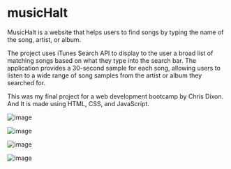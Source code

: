 # musicHalt
MusicHalt is a website that helps users to find songs by typing the name of the song, artist, or album.

The project uses iTunes Search API to display to the user a broad list of matching songs based on what they type into the search bar. The application provides a 30-second sample for each song, allowing users to listen to a wide range of song samples from the artist or album they searched for.

This was my final project for a web development bootcamp by Chris Dixon. And It is made using HTML, CSS, and JavaScript.

![image](https://user-images.githubusercontent.com/125779604/221169818-12b831a8-4818-42fc-a576-d19505eb2cce.png)

![image](https://user-images.githubusercontent.com/125779604/221169964-b4879bf5-58cc-4899-a548-27fcbb2551c6.png)

![image](https://user-images.githubusercontent.com/125779604/221169997-d6f1ce29-f18c-4de0-8bfe-85bd73cdf5cc.png)

![image](https://user-images.githubusercontent.com/125779604/221170054-923fa791-3268-4ed6-8039-cbdec0d4e73a.png)


